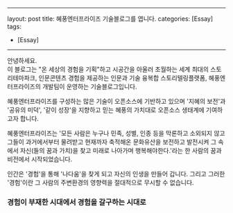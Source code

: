 ---
layout: post
title: 혜풍엔터프라이즈 기술블로그를 엽니다.
categories: [Essay]
tags: 
- [Essay]

----

안녕하세요. 
<br>이 블로그는 "온 세상의 경험을 기획"하고 시공간을 아울러 초월하는 세계 최대의 스토리테마파크, 인문콘텐츠 경험을 제공하는 인문과 기술 융복합 스토리텔링플랫폼, 혜풍엔터프라이즈의 개발팀이 운영하는 기술블로그입니다.

혜풍엔터프라이즈를 구성하는 많은 기술이 오픈소스에 기반하고 있으며 '지혜의 보전'과 '공유의 미덕', '같이 성장'을 지향하고 믿는 혜풍의 가치대로 오픈소스 생태계에 기여하고자 합니다. 

혜풍엔터프라이즈는 '모든 사람은 누구나 민족, 성별, 인종 등을 막론하고 소외되지 않고 그들이 과거에서부터 물려받고 현재까자 축적해온 문화유산을 보전하고 발전시켜 그 속에서 자신(들의 꿈과 가치)을 찾고 미래로 나아가며 행복해야한다.'라는 한 사람의 꿈과 비전에서 시작되었습니다. 
 
인간은 '경험'을 통해 '나다움'을 찾게 되고 자신의 인생을 만들어 갑니다. 그리고 그러한 '경험'이란 그 사람의 주변환경의 영향력을 절대적으로 무시할 수 없습니다. 
<br>

### 경험이 부재한 시대에서 경험을 갈구하는 시대로

